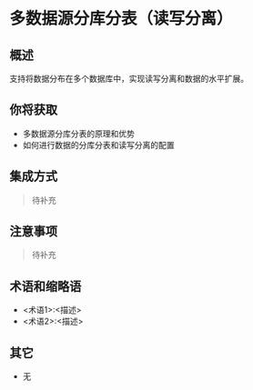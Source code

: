# 多数据源分库分表（读写分离）

## 概述

支持将数据分布在多个数据库中，实现读写分离和数据的水平扩展。

## 你将获取

- 多数据源分库分表的原理和优势
- 如何进行数据的分库分表和读写分离的配置


## 集成方式

> 待补充

## 注意事项

> 待补充

## 术语和缩略语

- <术语1>:<描述>
- <术语2>:<描述>

## 其它

- 无